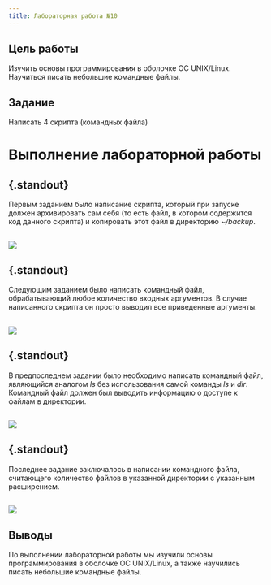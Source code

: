 ```yaml
---
title: Лабораторная работа №10
---
```


## Цель работы

Изучить основы программирования в оболочке ОС UNIX/Linux. Научиться писать небольшие командные файлы.

## Задание

Написать 4 скрипта (командных файла)

# Выполнение лабораторной работы

## {.standout}

Первым заданием было написание скрипта, который при запуске должен архивировать сам себя 
(то есть файл, в котором содержится код данного скрипта) и копировать этот файл в директорию *~/backup*.

##

![](image/carbon.png)

## {.standout}

Следующим заданием было написать командный файл, обрабатывающий любое количество входных аргументов.
В случае написанного скрипта он просто выводил все приведенные аргументы.

##

![](image/carbon(1).png)

## {.standout}

В предпоследнем задании было необходимо написать командный файл, являющийся аналогом *ls* 
без использования самой команды *ls* и *dir*. Командный файл должен был выводить информацию о 
доступе к файлам в директории.

##

![](image/carbon(2).png)

## {.standout}

Последнее задание заключалось в написании командного файла, считающего количество файлов 
в указанной директории с указанным расширением.

##

![](image/carbon(3).png)


## Выводы

По выполнении лабораторной работы мы изучили основы программирования в оболочке ОС UNIX/Linux, а также научились писать небольшие командные файлы.
